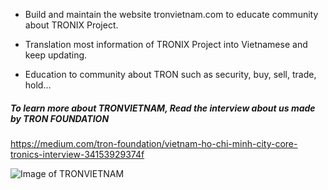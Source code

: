 - Build and maintain the website tronvietnam.com to educate community about TRONIX Project.

- Translation most information of TRONIX Project into Vietnamese and keep updating.

- Education to community about TRON such as security, buy, sell, trade, hold…

##### To learn more about *TRONVIETNAM*, Read the interview about us made by *TRON FOUNDATION*

https://medium.com/tron-foundation/vietnam-ho-chi-minh-city-core-tronics-interview-34153929374f

![Image of TRONVIETNAM](https://lh3.googleusercontent.com/DKJnTmtJaNi-4Il4kvF7MhnF3FKue3dXT7Sqykl-e-J1793YiOdOOZ1w2l9kUfvlxgr9gkbIQgv6L9rABshy9Xopi4TMrXanIftgWBA8iRpO7SHoGBCcWihyP_O_H5qazjKyWSu7DeBmWe3V3fUc6B0YiEKS2wgw1FjU6Iy0Gx0P0ysuJVyrxCNwwxLlzjLzaBeNivABzP626Sv2JF-sJHnKdGMWDIaaNZtnOmD-y5OOjoJAnXvi-CvEwipBwr6Ponv53FaA_z8JEkJqjnJpPIZV98ER4iq6pTorS9YY9C7lBaOveOadhF8gR0aiDXJNOjj92iRjmUjEWLqUuDtyoNlMpntjGt4R6kruQrB11j8EbSIF3xM28jO8WXjCKbzRZeYJlkPLx_Fp0yOBp7TBIIXfqOAMWDe_-1PnwgrXp97v5DiXjL1EXUm7uo_hZRBQXgFhzsxEuQ7GSeNospWytmKLHbhp-6infc0oNTncjKxeBawUynOLmkEiZiqYRXjmasJxwDKPREEd65gVwGvTzSU0Z_Z_cxS7iljZnvtsA9mqTHArqIqEk-an27gcTQf-=w3360-h1952) 
